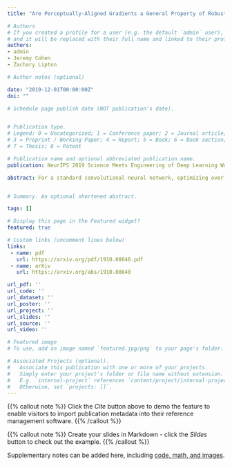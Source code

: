 ```yaml
---
title: "Are Perceptually-Aligned Gradients a General Property of Robust Classifiers?"

# Authors
# If you created a profile for a user (e.g. the default `admin` user), write the username (folder name) here 
# and it will be replaced with their full name and linked to their profile.
authors:
- admin
- Jeremy Cohen
- Zachary Lipton

# Author notes (optional)

date: "2019-12-01T00:00:00Z"
doi: ""

# Schedule page publish date (NOT publication's date).


# Publication type.
# Legend: 0 = Uncategorized; 1 = Conference paper; 2 = Journal article;
# 3 = Preprint / Working Paper; 4 = Report; 5 = Book; 6 = Book section;
# 7 = Thesis; 8 = Patent

# Publication name and optional abbreviated publication name.
publication: NeurIPS 2019 Science Meets Engineering of Deep Learning Workshop, 2019

abstract: For a standard convolutional neural network, optimizing over the input pixels to maximize the score of some target class will generally produce a grainy-looking version of the original image. However, Santurkar et al. (2019) demonstrated that for adversarially-trained neural networks, this optimization produces images that uncannily resemble the target class. In this paper, we show that these "perceptually-aligned gradients" also occur under randomized smoothing, an alternative means of constructing adversarially-robust classifiers. Our finding supports the hypothesis that perceptually-aligned gradients may be a general property of robust classifiers. We hope that our results will inspire research aimed at explaining this link between perceptually-aligned gradients and adversarial robustness.


# Summary. An optional shortened abstract.

tags: []

# Display this page in the Featured widget?
featured: true

# Custom links (uncomment lines below)
links:
 - name: pdf
   url: https://arxiv.org/pdf/1910.08640.pdf
 - name: arXiv
   url: https://arxiv.org/abs/1910.08640  

url_pdf: ''
url_code: ''
url_dataset: ''
url_poster: ''
url_project: ''
url_slides: ''
url_source: ''
url_video: ''

# Featured image
# To use, add an image named `featured.jpg/png` to your page's folder. 

# Associated Projects (optional).
#   Associate this publication with one or more of your projects.
#   Simply enter your project's folder or file name without extension.
#   E.g. `internal-project` references `content/project/internal-project/index.md`.
#   Otherwise, set `projects: []`.
---
```


{{% callout note %}}
Click the *Cite* button above to demo the feature to enable visitors to import publication metadata into their reference management software.
{{% /callout %}}

{{% callout note %}}
Create your slides in Markdown - click the *Slides* button to check out the example.
{{% /callout %}}

Supplementary notes can be added here, including [code, math, and images](https://wowchemy.com/docs/writing-markdown-latex/).
